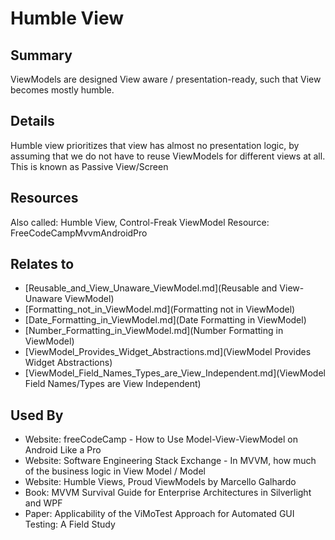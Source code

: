 # Humble View

## Summary
ViewModels are designed View aware / presentation-ready, such that View becomes mostly humble.

## Details
Humble view prioritizes that view has almost no presentation logic, by assuming that we do not have to reuse ViewModels for different views at all.
This is known as Passive View/Screen

## Resources
Also called: Humble View, Control-Freak ViewModel
Resource: FreeCodeCampMvvmAndroidPro


## Relates to

* [Reusable_and_View_Unaware_ViewModel.md](Reusable and View-Unaware ViewModel)
* [Formatting_not_in_ViewModel.md](Formatting not in ViewModel)
* [Date_Formatting_in_ViewModel.md](Date Formatting in ViewModel)
* [Number_Formatting_in_ViewModel.md](Number Formatting in ViewModel)
* [ViewModel_Provides_Widget_Abstractions.md](ViewModel Provides Widget Abstractions)
* [ViewModel_Field_Names_Types_are_View_Independent.md](ViewModel Field Names/Types are View Independent)

## Used By
* Website: freeCodeCamp - How to Use Model-View-ViewModel on Android Like a Pro
* Website: Software Engineering Stack Exchange - In MVVM, how much of the business logic in View Model / Model
* Website: Humble Views, Proud ViewModels by Marcello Galhardo
* Book: MVVM Survival Guide for Enterprise Architectures in Silverlight and WPF
* Paper: Applicability of the ViMoTest Approach for Automated GUI Testing: A Field Study

